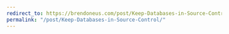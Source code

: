 ```yaml
---
redirect_to: https://brendoneus.com/post/Keep-Databases-in-Source-Control/
permalink: "/post/Keep-Databases-in-Source-Control/"
---
```

